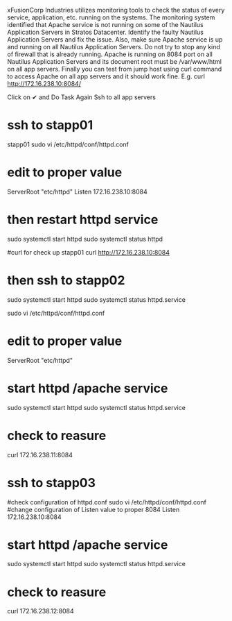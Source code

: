 xFusionCorp Industries utilizes monitoring tools to check the status of every service, application, etc. running on the systems. The monitoring system identified that Apache service is not running on some of the Nautilus Application Servers in Stratos Datacenter.
Identify the faulty Nautilus Application Servers and fix the issue. Also, make sure Apache service is up and running on all Nautilus Application Servers. Do not try to stop any kind of firewall that is already running.
Apache is running on 8084 port on all Nautilus Application Servers and its document root must be /var/www/html on all app servers.
Finally you can test from jump host using curl command to access Apache on all app servers and it should work fine. E.g. curl http://172.16.238.10:8084/

Click on ✔ and Do Task Again
Ssh to all app servers 

# ssh to stapp01
stapp01 
sudo vi /etc/httpd/conf/httpd.conf

# edit to proper value
ServerRoot "etc/httpd"
Listen 172.16.238.10:8084

# then restart httpd service
sudo systemctl start httpd
sudo systemctl status httpd

#curl for check up stapp01
curl http://172.16.238.10:8084

# then ssh to stapp02

sudo systemctl start httpd
sudo systemctl status httpd.service

sudo vi /etc/httpd/conf/httpd.conf

# edit to proper value
ServerRoot "etc/httpd"

# start httpd /apache service
sudo systemctl start httpd
sudo systemctl status httpd.service

# check to reasure
curl 172.16.238.11:8084

# ssh to stapp03
#check configuration of httpd.conf
sudo vi /etc/httpd/conf/httpd.conf
#change configuration of Listen value to proper 8084
Listen 172.16.238.10:8084

# start httpd /apache service
sudo systemctl start httpd
sudo systemctl status httpd.service

# check to reasure
curl 172.16.238.12:8084
